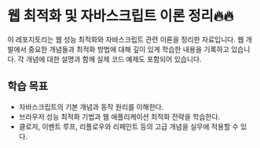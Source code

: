 # 웹 최적화 및 자바스크립트 이론 정리🔥🔥

이 레포지토리는 웹 성능 최적화와 자바스크립트 관련 이론을 정리한 자료입니다.
웹 개발에서 중요한 개념들과 최적화 방법에 대해 깊이 있게 학습한 내용을 기록하고 있습니다.
각 개념에 대한 설명과 함께 실제 코드 예제도 포함되어 있습니다.

## 학습 목표

- 자바스크립트의 기본 개념과 동작 원리를 이해한다.
- 브라우저 성능 최적화 기법과 웹 애플리케이션 최적화 전략을 학습한다.
- 클로저, 이벤트 루프, 리플로우와 리페인트 등의 고급 개념을 실무에 적용할 수 있다.
